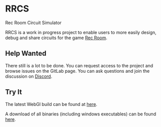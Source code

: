 RRCS
====
Rec Room Circuit Simulator

RRCS is a work in progress project to enable users to more easily design, debug and share circuits for the game [Rec Room](https://www.againstgrav.com/rec-room/).

Help Wanted
-----------
There still is a lot to be done. You can request access to the project and browse issues on the GitLab page. You can ask questions and join the discussion on [Discord](https://discord.gg/zWv3T5z).


Try It
------
The latest WebGl build can be found at [here](https://triplewhy.gitlab.io/rrcs-builds/webgl/rrcs/).

A download of all binaries (including windows executables) can be found [here](https://gitlab.com/triplewhy/rrcs-builds/-/jobs/artifacts/master/download?job=pages).